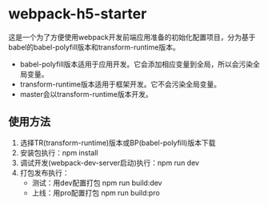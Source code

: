 # webpack-h5-starter

这是一个为了方便使用webpack开发前端应用准备的初始化配置项目，分为基于babel的babel-polyfill版本和transform-runtime版本。

- babel-polyfill版本适用于应用开发。它会添加相应变量到全局，所以会污染全局变量。
- transform-runtime版本适用于框架开发。它不会污染全局变量。
- master会以transform-runtime版本开发。

## 使用方法

1. 选择TR(transform-runtime)版本或BP(babel-polyfill)版本下载
2. 安装包执行：npm install
3. 调试开发(webpack-dev-server启动)执行：npm run dev
4. 打包发布执行：
   - 测试：用dev配置打包 npm run build:dev
   - 上线：用pro配置打包 npm run build:pro
